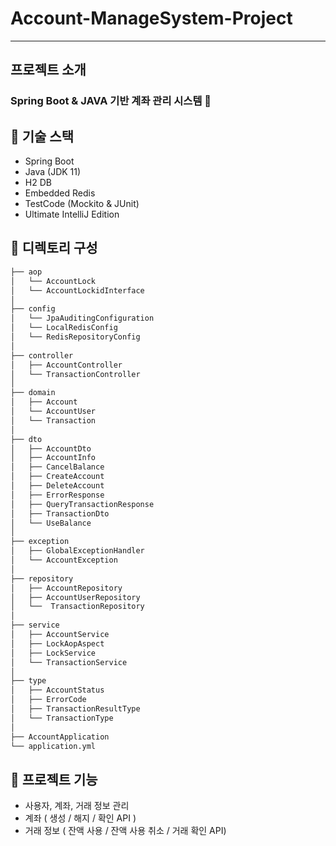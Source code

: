 # Account-ManageSystem-Project
*** 
## 프로젝트 소개
### Spring Boot & JAVA 기반 계좌 관리 시스템 💸

## :pushpin: 기술 스택 ##
- Spring Boot
- Java (JDK 11)
- H2 DB
- Embedded Redis
- TestCode (Mockito & JUnit)
- Ultimate IntelliJ Edition

## :pushpin: 디렉토리 구성 ##
```bash
├── aop
│   └── AccountLock
│   └── AccountLockidInterface
│
├── config
│   └── JpaAuditingConfiguration
│   └── LocalRedisConfig
│   └── RedisRepositoryConfig
│
├── controller
│   ├── AccountController
│   └── TransactionController
│  
├── domain
│   ├── Account
│   └── AccountUser
│   └── Transaction
│
├── dto
│   ├── AccountDto
│   ├── AccountInfo
│   ├── CancelBalance
│   ├── CreateAccount
│   ├── DeleteAccount
│   ├── ErrorResponse
│   ├── QueryTransactionResponse
│   ├── TransactionDto
│   └── UseBalance
│
├── exception
│   ├── GlobalExceptionHandler
│   └── AccountException
│ 
├── repository
│   ├── AccountRepository
│   ├── AccountUserRepository
│   └──  TransactionRepository
│
├── service
│   ├── AccountService
│   ├── LockAopAspect
│   ├── LockService
│   └── TransactionService
│
├── type
│   ├── AccountStatus
│   ├── ErrorCode
│   ├── TransactionResultType
│   └── TransactionType
│
├── AccountApplication
└── application.yml
```

## :pushpin: 프로젝트 기능 ##
- 사용자, 계좌, 거래 정보 관리
- 계좌 ( 생성 / 해지 / 확인 API )
- 거래 정보 ( 잔액 사용 / 잔액 사용 취소 / 거래 확인 API)